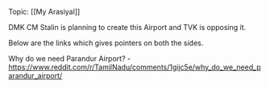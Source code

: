 Topic: [[My Arasiyal]]

DMK CM Stalin is planning to create this Airport and TVK is opposing it.

Below are the links which gives pointers on both the sides.

Why do we need Parandur Airport? - https://www.reddit.com/r/TamilNadu/comments/1gijc5e/why_do_we_need_parandur_airport/
